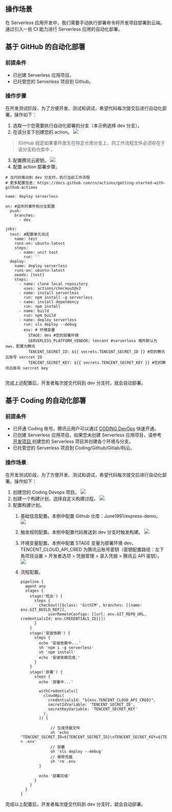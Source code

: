 ## 操作场景
在 Serverless 应用开发中，我们需要手动执行部署命令将开发项目部署到云端。通过引入一些 CI 能力进行 Serverless 应用的自动化部署。

##  基于 GitHub 的自动化部署

### 前提条件

- 已创建 Serverless 应用项目。
- 已托管您的 Serverless 项目到 Github。

### 操作步骤

在开发测试阶段，为了方便开发、测试和调试，希望代码每次提交后进行自动化部署。操作如下：
1. 选取一个您需要执行自动化部署的分支（本示例选择 dev 分支）。
2. 在该分支下创建您的 action。 
![](https://main.qcloudimg.com/raw/6863deb3acfb9a8de75d8a0447ec4d20.png)
>!GitHub 规定如果事件发生在特定仓库分支上，则工作流程文件必须存在于该分支的仓库中 。
3. 配置腾讯云密钥。
![](https://main.qcloudimg.com/raw/e67ecc4fd932124db5d6bfa54b3ebb73.png)
4. 配置 action 部署步骤。

```
# 当代码推动到 dev 分支时，执行当前工作流程
# 更多配置信息: https://docs.github.com/cn/actions/getting-started-with-github-actions

name: deploy serverless

on: #监听的事件和分支配置
  push:
    branches:
      - dev 
  
jobs:
  test: #配置单元测试
    name: test
    runs-on: ubuntu-latest
    steps:
      - name: unit test
        run: '' 
  deploy:
    name: deploy serverless
    runs-on: ubuntu-latest
    needs: [test]
    steps:
      - name: clone local repository
        uses: actions/checkout@v2
      - name: install serverless
        run: npm install -g serverless
      - name: install dependency
        run: npm install
      - name: build
        run: npm build
      - name: deploy serverless
        run: sls deploy --debug
        env: # 环境变量
          STAGE: dev #您的部署环境
          SERVERLESS_PLATFORM_VENDOR: tencent #serverless 境外默认为 aws，配置为腾讯
          TENCENT_SECRET_ID: ${{ secrets.TENCENT_SECRET_ID }} #您的腾讯云账号 sercret ID
          TENCENT_SECRET_KEY: ${{ secrets.TENCENT_SECRET_KEY }} #您的腾讯云账号 sercret key
          
```

完成上述配置后，开发者每次提交代码到 dev 分支时，就会自动部署。

##  基于 Coding 的自动化部署

### 前提条件

- 已开通 Coding 账号。腾讯云用户可以通过 [CODING DevOps](https://console.cloud.tencent.com/coding) 快速开通。
- 已创建 Serverless 应用项目。如果您未创建 Serverless 应用项目，请参考 [开发项目 ](https://cloud.tencent.com/document/product/1154/47288)创建您的 Serverless 项目并创建各个环境与分支。
- 已托管您的 Serverless 项目到 Coding/Github/Gitlab/码云。

### 操作场景
在开发测试阶段，为了方便开发、测试和调试，希望代码每次提交后进行自动化部署。操作如下：

1. 创建您的 Coding Devops 项目。
![](https://main.qcloudimg.com/raw/89a7c0952c861f2d20312f82421bb185.png)
2. 创建一个构建计划，选择自定义构建过程。
![](https://main.qcloudimg.com/raw/ff4344b46b6e7294305b11d375625478.png)
3. 配置构建计划。
   1. 基础信息配置。本例中配置 Github 仓库：June1991/express-demo。
    ![](https://main.qcloudimg.com/raw/b98edca31948731cd1c7cd9d8bb1389a.png)
   2. 触发规则配置。本例中配置代码推送到 dev 分支时触发构建。
    ![](https://main.qcloudimg.com/raw/02f29fde9198c894ac2781966e09a1ed.png)
   3. 环境变量配置。本例中配置 STAGE 变量为部署环境 dev，TENCENT_CLOUD_API_CRED 为腾讯云账号密钥（密钥配置路径：左下角项目设置 > 开发者选项 > 凭据管理 > 录入凭据 > 腾讯云 API 密钥）。
![](https://main.qcloudimg.com/raw/c27da8efffef370ca82456455591dc0c.png)
   4. 流程配置。

      ```
      pipeline {
        agent any
        stages {
          stage('检出') {
            steps {
              checkout([$class: 'GitSCM', branches: [[name: env.GIT_BUILD_REF]],
                  userRemoteConfigs: [[url: env.GIT_REPO_URL, credentialsId: env.CREDENTIALS_ID]]])
            }
          }
          stage('安装依赖') {
            steps {
              echo '安装依赖中...'
              sh 'npm i -g serverless'
              sh 'npm install'
              echo '安装依赖完成.'
            }
          }
          stage('部署') {
            steps {
              echo '部署中...'
      
              withCredentials([
                cloudApi(
                  credentialsId: "${env.TENCENT_CLOUD_API_CRED}",
                  secretIdVariable: 'TENCENT_SECRET_ID',
                  secretKeyVariable: 'TENCENT_SECRET_KEY'
                ),
              ]) {
      
                   // 生成凭据文件
                   sh 'echo "TENCENT_SECRET_ID=${TENCENT_SECRET_ID}\nTENCENT_SECRET_KEY=${TENCENT_SECRET_KEY}" > .env'
                   // 部署
                   sh 'sls deploy --debug'   
                   // 移除凭据
                   sh 'rm .env 
              }
      
              echo '部署完成'
            }
          }
        }
      }
      ```

完成以上配置后，开发者每次提交代码到 dev 分支时，就会自动部署。

